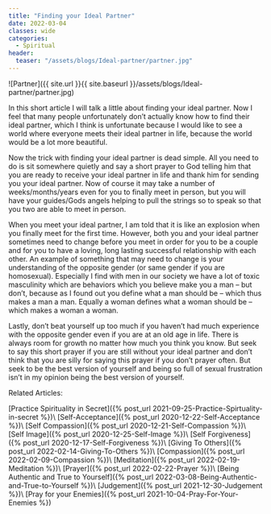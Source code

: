 ```yaml
---
title: "Finding your Ideal Partner"
date: 2022-03-04
classes: wide
categories:
  - Spiritual
header: 
  teaser: "/assets/blogs/Ideal-partner/partner.jpg"
---
```


![Partner]({{ site.url }}{{ site.baseurl }}/assets/blogs/Ideal-partner/partner.jpg)

In this short article I will talk a little about finding your ideal partner. Now I feel that many people unfortunately don’t actually know how to find their ideal partner, which I think is unfortunate because I would like to see a world where everyone meets their ideal partner in life, because the world would be a lot more beautiful.

Now the trick with finding your ideal partner is dead simple. All you need to do is sit somewhere quietly and say a short prayer to God telling him that you are ready to receive your ideal partner in life and thank him for sending you your ideal partner. Now of course it may take a number of weeks/months/years even for you to finally meet in person, but you will have your guides/Gods angels helping to pull the strings so to speak so that you two are able to meet in person.

When you meet your ideal partner, I am told that it is like an explosion when you finally meet for the first time. However, both you and your ideal partner sometimes need to change before you meet in order for you to be a couple and for you to have a loving, long lasting successful relationship with each other. An example of something that may need to change is your understanding of the opposite gender (or same gender if you are homosexual). Especially I find with men in our society we have a lot of toxic masculinity which are behaviors which you believe make you a man – but don’t, because as I found out you define what a man should be – which thus makes a man a man. Equally a woman defines what a woman should be – which makes a woman a woman.

Lastly, don’t beat yourself up too much if you haven’t had much experience with the opposite gender even if you are at an old age in life. There is always room for growth no matter how much you think you know. But seek to say this short prayer if you are still without your ideal partner and don’t think that you are silly for saying this prayer if you don’t prayer often. But seek to be the best version of yourself and being so full of sexual frustration isn’t in my opinion being the best version of yourself.

Related Articles:

[Practice Spirituality in Secret]({% post_url 2021-09-25-Practice-Spirtuality-in-secret %})\\
[Self-Acceptance]({% post_url 2020-12-22-Self-Acceptance %})\\
[Self Compassion]({% post_url 2020-12-21-Self-Compassion %})\\
[Self Image]({% post_url 2020-12-25-Self-Image %})\\
[Self Forgiveness]({% post_url 2020-12-17-Self-Forgiveness %})\\
[Giving To Others]({% post_url 2022-02-14-Giving-To-Others %})\\
[Compassion]({% post_url 2022-02-09-Compassion %})\\
[Meditation]({% post_url 2022-02-19-Meditation %})\\
[Prayer]({% post_url 2022-02-22-Prayer %})\\
[Being Authentic and True to Yourself]({% post_url 2022-03-08-Being-Authentic-and-True-to-Yourself %})\\
[Judgement]({% post_url 2021-12-30-Judgement %})\\
[Pray for your Enemies]({% post_url 2021-10-04-Pray-For-Your-Enemies %})
